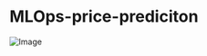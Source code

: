 # MLOps-price-prediciton
![Image](https://github.com/user-attachments/assets/3cbb5d4d-d714-4c82-bf2a-8faf0566a493)
